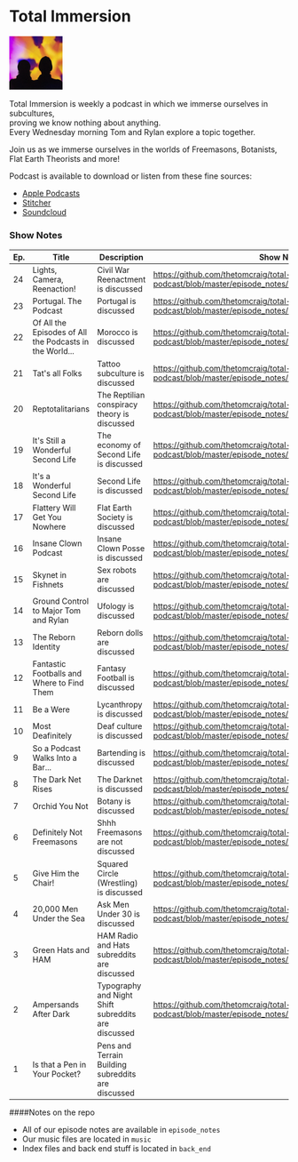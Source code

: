Total Immersion
===

<img src="https://github.com/thetomcraig/total-immersion-podcast/blob/master/cover.jpg" width="96">

Total Immersion is weekly a podcast in which we immerse ourselves in subcultures,  
proving we know nothing about anything.  
Every Wednesday morning Tom and Rylan explore a topic together.  

Join us as we immerse ourselves in the worlds of Freemasons, Botanists, Flat Earth Theorists and more!  

Podcast is available to download or listen from these fine sources:  
* [Apple Podcasts](https://itunes.apple.com/us/podcast/total-immersion/id1268913004?mt=2)  
* [Stitcher](http://www.stitcher.com/s?fid=159543&refid=stpr)  
* [Soundcloud](https://soundcloud.com/totalimmersionpodcast)  

### Show Notes  
| Ep. | Title | Description | Show Notes |  
| --- | ----- | ----------- | ---------- |
|  24 | Lights, Camera, Reenaction! | Civil War Reenactment is discussed | https://github.com/thetomcraig/total-immersion-podcast/blob/master/episode_notes/24_renaction.md |
|  23 | Portugal. The Podcast | Portugal is discussed | https://github.com/thetomcraig/total-immersion-podcast/blob/master/episode_notes/23_portugal.md	|
|  22 | Of All the Episodes of All the Podcasts in the World... | Morocco is discussed | https://github.com/thetomcraig/total-immersion-podcast/blob/master/episode_notes/22_morocco.md |
|  21 | Tat's all Folks | Tattoo subculture is discussed | https://github.com/thetomcraig/total-immersion-podcast/blob/master/episode_notes/21_tattoos.md	|
|  20 | Reptotalitarians | The Reptilian conspiracy theory is discussed | https://github.com/thetomcraig/total-immersion-podcast/blob/master/episode_notes/20_retillians.md	|
|  19 | It's Still a Wonderful Second Life | The economy of Second  Life is discussed | https://github.com/thetomcraig/total-immersion-podcast/blob/master/episode_notes/19_second_life_2.md	|
|  18 | It's a Wonderful Second Life | Second Life is discussed | https://github.com/thetomcraig/total-immersion-podcast/blob/master/episode_notes/18_second_life.md	|
|  17 | Flattery Will Get You Nowhere | Flat Earth Society is discussed | https://github.com/thetomcraig/total-immersion-podcast/blob/master/episode_notes/17_flat_earth.md	|
|  16 | Insane Clown Podcast | Insane Clown Posse is discussed | https://github.com/thetomcraig/total-immersion-podcast/blob/master/episode_notes/16_icp.md	|
|  15 | Skynet in Fishnets | Sex robots are discussed | https://github.com/thetomcraig/total-immersion-podcast/blob/master/episode_notes/15_sex_dolls.md	|
|  14 | Ground Control to Major Tom and Rylan | Ufology is discussed | https://github.com/thetomcraig/total-immersion-podcast/blob/master/episode_notes/14_ufology.md	|
|  13 | The Reborn Identity | Reborn dolls are discussed | https://github.com/thetomcraig/total-immersion-podcast/blob/master/episode_notes/13_reborn_dolls.md	|
|  12 | Fantastic Footballs and Where to Find Them | Fantasy Football is discussed | https://github.com/thetomcraig/total-immersion-podcast/blob/master/episode_notes/12_fantasy_football.md	|
|  11 | Be a Were | Lycanthropy is discussed | https://github.com/thetomcraig/total-immersion-podcast/blob/master/episode_notes/ |
|  10 | Most Deafinitely | Deaf culture is discussed | https://github.com/thetomcraig/total-immersion-podcast/blob/master/episode_notes/10_deaf.md |
|   9 | So a Podcast Walks Into a Bar... | Bartending is discussed | https://github.com/thetomcraig/total-immersion-podcast/blob/master/episode_notes/9_bartending.md|
|   8 | The Dark Net Rises | The Darknet is discussed | https://github.com/thetomcraig/total-immersion-podcast/blob/master/episode_notes/8_dark_web.md	|
|   7 | Orchid You Not | Botany is discussed | https://github.com/thetomcraig/total-immersion-podcast/blob/master/episode_notes/7_botany.md |
|   6 | Definitely Not Freemasons | Shhh Freemasons are not discussed | https://github.com/thetomcraig/total-immersion-podcast/blob/master/episode_notes/6_freemasonry.md	|
|   5 | Give Him the Chair! | Squared Circle (Wrestling) is discussed | https://github.com/thetomcraig/total-immersion-podcast/blob/master/episode_notes/5_wrestling.md	|
|   4 | 20,000 Men Under the Sea | Ask Men Under 30 is discussed | https://github.com/thetomcraig/total-immersion-podcast/blob/master/episode_notes/4_ask_men.md	|
|   3 | Green Hats and HAM | HAM Radio and Hats subreddits are discussed | https://github.com/thetomcraig/total-immersion-podcast/blob/master/episode_notes/3_radio.md	|
|   2 | Ampersands After Dark | Typography and Night Shift subreddits are discussed | https://github.com/thetomcraig/total-immersion-podcast/blob/master/episode_notes/2_typography_and_night_shift.md |
|   1 | Is that a Pen in Your Pocket? | Pens and Terrain Building subreddits are discussed | |

####Notes on the repo
* All of our episode notes are available in `episode_notes`
* Our music files are located in `music`
* Index files and back end stuff is located in `back_end`
